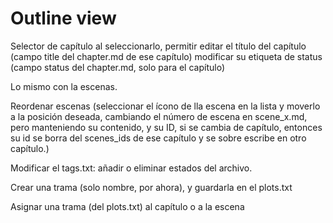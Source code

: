 # Outline view

Selector de capítulo
al seleccionarlo, permitir editar el título del capítulo (campo title del chapter.md de ese capítulo)
modificar su etiqueta de status (campo status del chapter.md, solo para el capítulo)

Lo mismo con la escenas.

Reordenar escenas (seleccionar el ícono de lla escena en la lista y moverlo a la posición deseada, cambiando el número de escena en scene_x.md, pero manteniendo su contenido, y su ID, si se cambia de capítulo, entonces su id se borra del scenes_ids de ese capítulo y se sobre escribe en otro capítulo.)

Modificar el tags.txt: añadir o eliminar estados del archivo. 

Crear una trama (solo nombre, por ahora), y guardarla en el plots.txt

Asignar una trama (del plots.txt) al capítulo o a la escena

